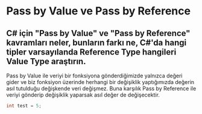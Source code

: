 Pass by Value ve Pass by Reference
======

## C# için "Pass by Value" ve "Pass by Reference" kavramları neler, bunların farkı ne, C#'da hangi tipler varsayılanda Reference Type hangileri Value Type araştırın.
Pass by Value ile veriyi bir fonksiyona gönderdiğimizde yalnızca değeri gider ve biz fonksiyon üzerinde herhangi bir değişiklik yaptığımızda değerin asıl tutulduğu değişkende veri değişmez. Buna karşılık Pass by Reference ile veriyi gönderip değişiklik yaparsak asıl değer de değişecektir.

```csharp
int test = 5;
```